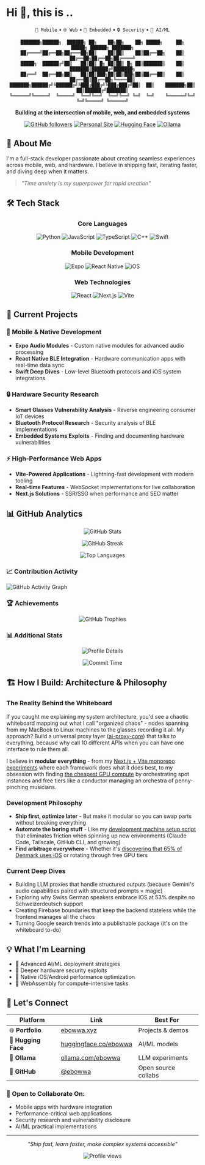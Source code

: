 # Hi 👋, this is ..

<div align="center">


`🚀 Mobile` • `🌐 Web` • `🔧 Embedded` • `🔒 Security` • `🤖 AI/ML`

```
███████╗██████╗  ██████╗ ██╗    ██╗██╗    ██╗ █████╗     ██╗      █████╗ ██████╗ ███████╗
██╔════╝██╔══██╗██╔═══██╗██║    ██║██║    ██║██╔══██╗    ██║     ██╔══██╗██╔══██╗██╔════╝
█████╗  ██████╔╝██║   ██║██║ █╗ ██║██║ █╗ ██║███████║    ██║     ███████║██████╔╝███████╗
██╔══╝  ██╔══██╗██║   ██║██║███╗██║██║███╗██║██╔══██║    ██║     ██╔══██║██╔══██╗╚════██║
███████╗██████╔╝╚██████╔╝╚███╔███╔╝╚███╔███╔╝██║  ██║    ███████╗██║  ██║██████╔╝███████║
╚══════╝╚═════╝  ╚═════╝  ╚══╝╚══╝  ╚══╝╚══╝ ╚═╝  ╚═╝    ╚══════╝╚═╝  ╚═╝╚═════╝ ╚══════╝

```

**Building at the intersection of mobile, web, and embedded systems**

[![GitHub followers](https://img.shields.io/github/followers/ebowwa?label=Follow&style=social)](https://github.com/ebowwa)
[![Personal Site](https://img.shields.io/badge/🌐_ebowwa.xyz-4285F4?style=flat-square)](https://ebowwa.xyz)
[![Hugging Face](https://img.shields.io/badge/🤗_Hugging_Face-FFD21E?style=flat-square)](https://huggingface.co/ebowwa)
[![Ollama](https://img.shields.io/badge/🦙_Ollama-000000?style=flat-square)](https://ollama.com/ebowwa)

</div>

## 🎯 About Me

I'm a full-stack developer passionate about creating seamless experiences across mobile, web, and hardware. I believe in shipping fast, iterating faster, and diving deep when it matters.

> *"Time anxiety is my superpower for rapid creation"*

## 🛠️ Tech Stack

<div align="center">

### Core Languages
![Python](https://img.shields.io/badge/Python-3776AB?style=for-the-badge&logo=python&logoColor=white)
![JavaScript](https://img.shields.io/badge/JavaScript-F7DF1E?style=for-the-badge&logo=javascript&logoColor=black)
![TypeScript](https://img.shields.io/badge/TypeScript-007ACC?style=for-the-badge&logo=typescript&logoColor=white)
![C++](https://img.shields.io/badge/C++-00599C?style=for-the-badge&logo=c%2B%2B&logoColor=white)
![Swift](https://img.shields.io/badge/Swift-FA7343?style=for-the-badge&logo=swift&logoColor=white)

### Mobile Development
![Expo](https://img.shields.io/badge/Expo-000020?style=for-the-badge&logo=expo&logoColor=white)
![React Native](https://img.shields.io/badge/React_Native-20232A?style=for-the-badge&logo=react&logoColor=61DAFB)
![iOS](https://img.shields.io/badge/iOS-000000?style=for-the-badge&logo=ios&logoColor=white)

### Web Technologies
![React](https://img.shields.io/badge/React-20232A?style=for-the-badge&logo=react&logoColor=61DAFB)
![Next.js](https://img.shields.io/badge/Next.js-000000?style=for-the-badge&logo=nextdotjs&logoColor=white)
![Vite](https://img.shields.io/badge/Vite-646CFF?style=for-the-badge&logo=vite&logoColor=white)

</div>

## 🚀 Current Projects

### 📱 Mobile & Native Development
- **Expo Audio Modules** - Custom native modules for advanced audio processing
- **React Native BLE Integration** - Hardware communication apps with real-time data sync
- **Swift Deep Dives** - Low-level Bluetooth protocols and iOS system integrations

### 🔒 Hardware Security Research
- **Smart Glasses Vulnerability Analysis** - Reverse engineering consumer IoT devices
- **Bluetooth Protocol Research** - Security analysis of BLE implementations
- **Embedded Systems Exploits** - Finding and documenting hardware vulnerabilities

### ⚡ High-Performance Web Apps
- **Vite-Powered Applications** - Lightning-fast development with modern tooling
- **Real-time Features** - WebSocket implementations for live collaboration
- **Next.js Solutions** - SSR/SSG when performance and SEO matter

## 📊 GitHub Analytics

<div align="center">
  
![GitHub Stats](https://github-readme-stats.vercel.app/api?username=ebowwa&show_icons=true&theme=radical&hide_border=true&include_all_commits=true&count_private=true)

![GitHub Streak](https://github-readme-streak-stats.herokuapp.com/?user=ebowwa&theme=radical&hide_border=true)

![Top Languages](https://github-readme-stats.vercel.app/api/top-langs/?username=ebowwa&layout=compact&theme=radical&hide_border=true&langs_count=8)

</div>

### 📈 Contribution Activity

![GitHub Activity Graph](https://github-readme-activity-graph.vercel.app/graph?username=ebowwa&theme=redical&hide_border=true&area=true)

### 🏆 Achievements

<div align="center">
  
![GitHub Trophies](https://github-profile-trophy.vercel.app/?username=ebowwa&theme=radical&no-frame=true&no-bg=false&margin-w=4&column=7)

</div>

### 📊 Additional Stats

<div align="center">

<!-- WakaTime stats - configure at https://wakatime.com -->
<!-- ![WakaTime](https://github-readme-stats.vercel.app/api/wakatime?username=ebowwa&theme=radical&hide_border=true&layout=compact) -->

![Profile Details](https://github-profile-summary-cards.vercel.app/api/cards/profile-details?username=ebowwa&theme=radical)

![Commit Time](https://github-profile-summary-cards.vercel.app/api/cards/productive-time?username=ebowwa&theme=radical)

</div>

## 🏗️ How I Build: Architecture & Philosophy

### The Reality Behind the Whiteboard
If you caught me explaining my system architecture, you'd see a chaotic whiteboard mapping out what I call "organized chaos" - nodes spanning from my MacBook to Linux machines to the glasses recording it all. My approach? Build a universal proxy layer ([ai-proxy-core](https://github.com/ebowwa/ai-proxy-core)) that talks to everything, because why call 10 different APIs when you can have one interface to rule them all.

I believe in **modular everything** - from my [Next.js + Vite monorepo experiments](https://github.com/ebowwa/starstride-001/issues/7) where each framework does what it does best, to my obsession with finding [the cheapest GPU compute](https://github.com/ebowwa/ebowwa/issues/48) by orchestrating spot instances and free tiers like a conductor managing an orchestra of penny-pinching musicians.

### Development Philosophy
- **Ship first, optimize later** - But make it modular so you can swap parts without breaking everything
- **Automate the boring stuff** - Like my [development machine setup script](https://github.com/ebowwa/new-development-machine-setup) that eliminates friction when spinning up new environments (Claude Code, Tailscale, GitHub CLI, and growing)
- **Find arbitrage everywhere** - Whether it's [discovering that 65% of Denmark uses iOS](https://github.com/ebowwa/ebowwa/issues/47) or rotating through free GPU tiers

### Current Deep Dives
- Building LLM proxies that handle structured outputs (because Gemini's audio capabilities paired with structured prompts = magic)
- Exploring why Swiss German speakers embrace iOS at 53% despite no Schweizerdeutsch support
- Creating Firebase boundaries that keep the backend stateless while the frontend manages all the chaos
- Turning Google search trends into a publishable package (it's on the whiteboard to-do)

## 💡 What I'm Learning

- 🧠 Advanced AI/ML deployment strategies
- 🔐 Deeper hardware security exploits
- 📱 Native iOS/Android performance optimization
- 🚀 WebAssembly for compute-intensive tasks

## 🤝 Let's Connect

<div align="center">

| Platform | Link | Best For |
|----------|------|----------|
| 🌐 **Portfolio** | [ebowwa.xyz](https://ebowwa.xyz) | Projects & demos |
| 🤗 **Hugging Face** | [huggingface.co/ebowwa](https://huggingface.co/ebowwa) | AI/ML models |
| 🦙 **Ollama** | [ollama.com/ebowwa](https://ollama.com/ebowwa) | LLM experiments |
| 💬 **GitHub** | [@ebowwa](https://github.com/ebowwa) | Open source collabs |

</div>

### 🎯 Open to Collaborate On:
- Mobile apps with hardware integration
- Performance-critical web applications
- Security research and vulnerability disclosure
- AI/ML practical implementations

---

<div align="center">

*"Ship fast, learn faster, make complex systems accessible"*

<img src="https://komarev.com/ghpvc/?username=ebowwa&label=Profile%20views&color=0e75b6&style=flat" alt="Profile views" />

</div>
